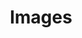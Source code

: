 ---
ee_id_show: '4360'
site: '1'
type: '5'
title: Images
url: images
live_url:
year: '2016'
venue: Fridericianum
state_country: Kassel
pitch: "​Group ... shared a room with Michel Majerus! OMG~~~~!"
ps:
imgs: images-2018-02-database-uk--lcbR.jpg,images-2018-02-database-uk--wvJ4.jpg
things: "[7] [2002-001-super-mario-clouds] 2002-001 Super Mario Clouds,[11] [2003-002-data-diaries]
  2003-002 Data Diaries"
status:
layout: shows
---
